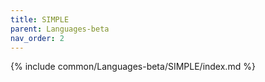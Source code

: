 ```yaml
---
title: SIMPLE
parent: Languages-beta
nav_order: 2
---
```


{% include common/Languages-beta/SIMPLE/index.md %}
